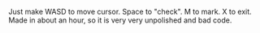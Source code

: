 Just make
WASD to move cursor. Space to "check". M to mark. X to exit.
Made in about an hour, so it is very very unpolished and bad code.
